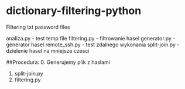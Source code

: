 # dictionary-filtering-python
Filtering txt password files

analiza.py - test temp file
filtering.py - filtrowanie hasel
generator.py - generator hasel
remote_ssh.py  - test zdalnego wykonania
split-join.py - dzielenie hasel na mniejsze czesci

##Procedura:
0. Generujemy plik z hasłami
1. split-join.py
2. filtering.py 

